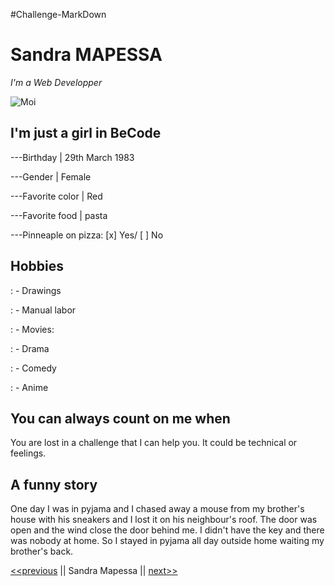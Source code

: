 #Challenge-MarkDown

# Sandra MAPESSA
*I'm a Web Developper*

![Moi](https://user-images.githubusercontent.com/89388284/130914421-d649e55b-cf1d-4e51-8fee-3fee71a50b86.jpg)

## **I'm just a girl in BeCode**

---Birthday | 29th March 1983

---Gender | Female

---Favorite color | Red

---Favorite food | pasta

---Pinneaple on pizza: [x] Yes/ [ ] No

## **Hobbies**
: - Drawings

: - Manual labor

: - Movies:

  : - Drama
  
  : - Comedy
  
  : - Anime

## **You can always count on me when**
You are lost in a challenge that I can help you. It could be technical or feelings.

## **A funny story**
One day I was in pyjama and I chased away a mouse from my brother's house with his sneakers and I lost it on his neighbour's roof. The door was open and the wind close the door behind me. I didn't have the key and there was nobody at home. So I stayed in pyjama all day outside home waiting my brother's back.

[<<previous]( ) || Sandra Mapessa || [next>>]( )

